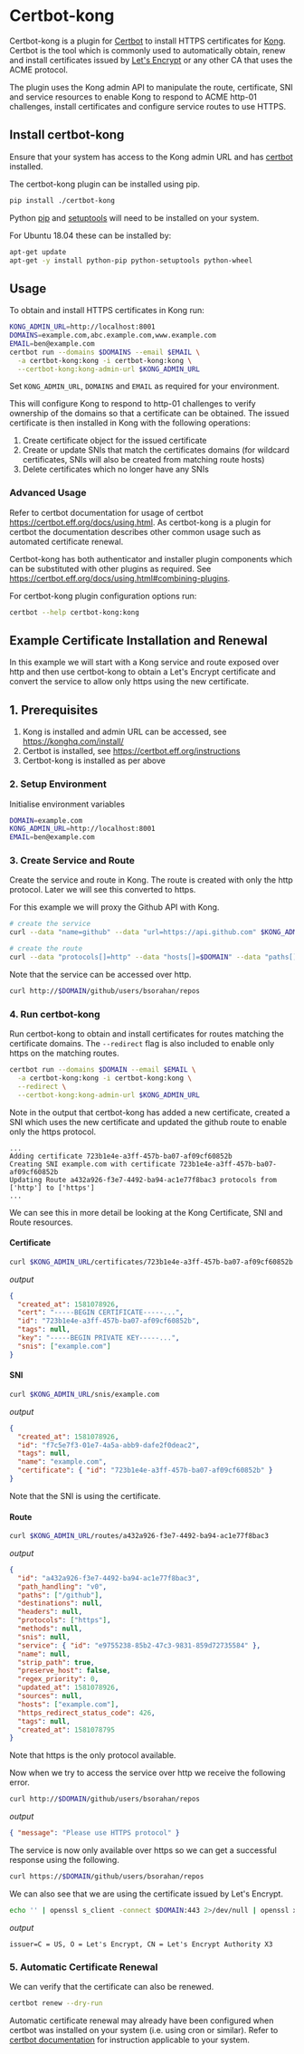 # Certbot-kong

Certbot-kong is a plugin for [Certbot](https://certbot.eff.org/) to install HTTPS certificates for [Kong](https://konghq.com/kong/). Certbot is the tool which is commonly used to automatically obtain, renew and install certificates issued by [Let's Encrypt](https://letsencrypt.org/) or any other CA that uses the ACME protocol.

The plugin uses the Kong admin API to manipulate the route, certificate, SNI and service resources to enable Kong to respond to ACME http-01 challenges, install certificates and configure service routes to use HTTPS.

## Install certbot-kong

Ensure that your system has access to the Kong admin URL and has [certbot](https://certbot.eff.org/instructions) installed.

The certbot-kong plugin can be installed using pip.

```sh
pip install ./certbot-kong
```

Python [pip](https://pypi.org/project/pip/) and [setuptools](https://pypi.org/project/setuptools/) will need to be installed on your system.

For Ubuntu 18.04 these can be installed by:

```sh
apt-get update
apt-get -y install python-pip python-setuptools python-wheel
```

## Usage

To obtain and install HTTPS certificates in Kong run:

```sh
KONG_ADMIN_URL=http://localhost:8001
DOMAINS=example.com,abc.example.com,www.example.com
EMAIL=ben@example.com
certbot run --domains $DOMAINS --email $EMAIL \
  -a certbot-kong:kong -i certbot-kong:kong \
  --certbot-kong:kong-admin-url $KONG_ADMIN_URL
```

Set `KONG_ADMIN_URL`, `DOMAINS` and `EMAIL` as required for your environment.

This will configure Kong to respond to http-01 challenges to verify ownership of the domains so that a certificate can be obtained. The issued certificate is then installed in Kong with the following operations:

1. Create certificate object for the issued certificate
2. Create or update SNIs that match the certificates domains (for wildcard certificates, SNIs will also be created from matching route hosts)
3. Delete certificates which no longer have any SNIs

### Advanced Usage

Refer to certbot documentation for usage of certbot https://certbot.eff.org/docs/using.html. As certbot-kong is a plugin for certbot the documentation describes other common usage such as automated certificate renewal.

Certbot-kong has both authenticator and installer plugin components which can be substituted with other plugins as required. See https://certbot.eff.org/docs/using.html#combining-plugins.

For certbot-kong plugin configuration options run:

```sh
certbot --help certbot-kong:kong
```

## Example Certificate Installation and Renewal

In this example we will start with a Kong service and route exposed over http and then use certbot-kong to obtain a Let's Encrypt certificate and convert the service to allow only https using the new certificate.

## 1. Prerequisites

1. Kong is installed and admin URL can be accessed, see https://konghq.com/install/
2. Certbot is installed, see https://certbot.eff.org/instructions
3. Certbot-kong is installed as per above

### 2. Setup Environment

Initialise environment variables

```sh
DOMAIN=example.com
KONG_ADMIN_URL=http://localhost:8001
EMAIL=ben@example.com
```

### 3. Create Service and Route

Create the service and route in Kong. The route is created with only the http protocol. Later we will see this converted to https.

For this example we will proxy the Github API with Kong.

```sh
# create the service
curl --data "name=github" --data "url=https://api.github.com" $KONG_ADMIN_URL/services

# create the route
curl --data "protocols[]=http" --data "hosts[]=$DOMAIN" --data "paths[]=/github" $KONG_ADMIN_URL/services/github/routes
```

Note that the service can be accessed over http.

```sh
curl http://$DOMAIN/github/users/bsorahan/repos
```

### 4. Run certbot-kong

Run certbot-kong to obtain and install certificates for routes matching the certificate domains. The `--redirect` flag is also included to enable only https on the matching routes.

```sh
certbot run --domains $DOMAIN --email $EMAIL \
  -a certbot-kong:kong -i certbot-kong:kong \
  --redirect \
  --certbot-kong:kong-admin-url $KONG_ADMIN_URL
```

Note in the output that certbot-kong has added a new certificate, created a SNI which uses the new certificate and updated the github route to enable only the https protocol.

```
...
Adding certificate 723b1e4e-a3ff-457b-ba07-af09cf60852b
Creating SNI example.com with certificate 723b1e4e-a3ff-457b-ba07-af09cf60852b
Updating Route a432a926-f3e7-4492-ba94-ac1e77f8bac3 protocols from ['http'] to ['https']
...
```

We can see this in more detail be looking at the Kong Certificate, SNI and Route resources.

#### Certificate

```sh
curl $KONG_ADMIN_URL/certificates/723b1e4e-a3ff-457b-ba07-af09cf60852b
```

_output_

```json
{
  "created_at": 1581078926,
  "cert": "-----BEGIN CERTIFICATE-----...",
  "id": "723b1e4e-a3ff-457b-ba07-af09cf60852b",
  "tags": null,
  "key": "-----BEGIN PRIVATE KEY-----...",
  "snis": ["example.com"]
}
```

#### SNI

```sh
curl $KONG_ADMIN_URL/snis/example.com
```

_output_

```json
{
  "created_at": 1581078926,
  "id": "f7c5e7f3-01e7-4a5a-abb9-dafe2f0deac2",
  "tags": null,
  "name": "example.com",
  "certificate": { "id": "723b1e4e-a3ff-457b-ba07-af09cf60852b" }
}
```

Note that the SNI is using the certificate.

#### Route

```sh
curl $KONG_ADMIN_URL/routes/a432a926-f3e7-4492-ba94-ac1e77f8bac3
```

_output_

```json
{
  "id": "a432a926-f3e7-4492-ba94-ac1e77f8bac3",
  "path_handling": "v0",
  "paths": ["/github"],
  "destinations": null,
  "headers": null,
  "protocols": ["https"],
  "methods": null,
  "snis": null,
  "service": { "id": "e9755238-85b2-47c3-9831-859d72735584" },
  "name": null,
  "strip_path": true,
  "preserve_host": false,
  "regex_priority": 0,
  "updated_at": 1581078926,
  "sources": null,
  "hosts": ["example.com"],
  "https_redirect_status_code": 426,
  "tags": null,
  "created_at": 1581078795
}
```

Note that https is the only protocol available.

Now when we try to access the service over http we receive the following error.

```sh
curl http://$DOMAIN/github/users/bsorahan/repos
```

_output_

```json
{ "message": "Please use HTTPS protocol" }
```

The service is now only available over https so we can get a successful response using the following.

```sh
curl https://$DOMAIN/github/users/bsorahan/repos
```

We can also see that we are using the certificate issued by Let's Encrypt.

```sh
echo '' | openssl s_client -connect $DOMAIN:443 2>/dev/null | openssl x509 -noout -issuer
```

_output_

```
issuer=C = US, O = Let's Encrypt, CN = Let's Encrypt Authority X3
```

### 5. Automatic Certificate Renewal

We can verify that the certificate can also be renewed.

```sh
certbot renew --dry-run
```

Automatic certificate renewal may already have been configured when certbot was installed on your system (i.e. using cron or similar). Refer to [certbot documentation](https://certbot.eff.org/instructions) for instruction applicable to your system.
